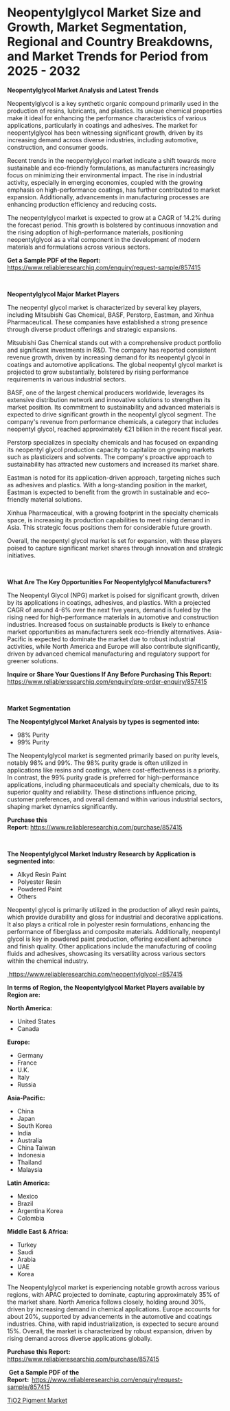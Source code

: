 <p><h1>Neopentylglycol Market Size and Growth, Market Segmentation, Regional and Country Breakdowns, and Market Trends for Period from 2025 -  2032</h1></p><p><strong>Neopentylglycol Market Analysis and Latest Trends</strong></p>
<p><p>Neopentylglycol is a key synthetic organic compound primarily used in the production of resins, lubricants, and plastics. Its unique chemical properties make it ideal for enhancing the performance characteristics of various applications, particularly in coatings and adhesives. The market for neopentylglycol has been witnessing significant growth, driven by its increasing demand across diverse industries, including automotive, construction, and consumer goods.</p><p>Recent trends in the neopentylglycol market indicate a shift towards more sustainable and eco-friendly formulations, as manufacturers increasingly focus on minimizing their environmental impact. The rise in industrial activity, especially in emerging economies, coupled with the growing emphasis on high-performance coatings, has further contributed to market expansion. Additionally, advancements in manufacturing processes are enhancing production efficiency and reducing costs.</p><p>The neopentylglycol market is expected to grow at a CAGR of 14.2% during the forecast period. This growth is bolstered by continuous innovation and the rising adoption of high-performance materials, positioning neopentylglycol as a vital component in the development of modern materials and formulations across various sectors.</p></p>
<p><strong>Get a Sample PDF of the Report:&nbsp;</strong> <a href="https://www.reliableresearchiq.com/enquiry/request-sample/857415?utm_campaign=2285&utm_medium=2&utm_source=Github&utm_content=ia&utm_term=01042025&utm_id=neopentylglycol">https://www.reliableresearchiq.com/enquiry/request-sample/857415</a></p>
<p>&nbsp;</p>
<p><strong>Neopentylglycol Major Market Players</strong></p>
<p><p>The neopentyl glycol market is characterized by several key players, including Mitsubishi Gas Chemical, BASF, Perstorp, Eastman, and Xinhua Pharmaceutical. These companies have established a strong presence through diverse product offerings and strategic expansions.</p><p>Mitsubishi Gas Chemical stands out with a comprehensive product portfolio and significant investments in R&D. The company has reported consistent revenue growth, driven by increasing demand for its neopentyl glycol in coatings and automotive applications. The global neopentyl glycol market is projected to grow substantially, bolstered by rising performance requirements in various industrial sectors.</p><p>BASF, one of the largest chemical producers worldwide, leverages its extensive distribution network and innovative solutions to strengthen its market position. Its commitment to sustainability and advanced materials is expected to drive significant growth in the neopentyl glycol segment. The company's revenue from performance chemicals, a category that includes neopentyl glycol, reached approximately €21 billion in the recent fiscal year.</p><p>Perstorp specializes in specialty chemicals and has focused on expanding its neopentyl glycol production capacity to capitalize on growing markets such as plasticizers and solvents. The company's proactive approach to sustainability has attracted new customers and increased its market share.</p><p>Eastman is noted for its application-driven approach, targeting niches such as adhesives and plastics. With a long-standing position in the market, Eastman is expected to benefit from the growth in sustainable and eco-friendly material solutions.</p><p>Xinhua Pharmaceutical, with a growing footprint in the specialty chemicals space, is increasing its production capabilities to meet rising demand in Asia. This strategic focus positions them for considerable future growth.</p><p>Overall, the neopentyl glycol market is set for expansion, with these players poised to capture significant market shares through innovation and strategic initiatives.</p></p>
<p>&nbsp;</p>
<p><strong>What Are The Key Opportunities For Neopentylglycol Manufacturers?</strong></p>
<p><p>The Neopentyl Glycol (NPG) market is poised for significant growth, driven by its applications in coatings, adhesives, and plastics. With a projected CAGR of around 4-6% over the next five years, demand is fueled by the rising need for high-performance materials in automotive and construction industries. Increased focus on sustainable products is likely to enhance market opportunities as manufacturers seek eco-friendly alternatives. Asia-Pacific is expected to dominate the market due to robust industrial activities, while North America and Europe will also contribute significantly, driven by advanced chemical manufacturing and regulatory support for greener solutions.</p></p>
<p><strong>Inquire or Share Your Questions If Any Before Purchasing This Report:</strong> <a href="https://www.reliableresearchiq.com/enquiry/pre-order-enquiry/857415?utm_campaign=2285&utm_medium=2&utm_source=Github&utm_content=ia&utm_term=01042025&utm_id=neopentylglycol">https://www.reliableresearchiq.com/enquiry/pre-order-enquiry/857415</a></p>
<p>&nbsp;</p>
<p><strong>Market Segmentation</strong></p>
<p><strong>The Neopentylglycol Market Analysis by types is segmented into:</strong></p>
<p><ul><li>98% Purity</li><li>99% Purity</li></ul></p>
<p><p>The Neopentylglycol market is segmented primarily based on purity levels, notably 98% and 99%. The 98% purity grade is often utilized in applications like resins and coatings, where cost-effectiveness is a priority. In contrast, the 99% purity grade is preferred for high-performance applications, including pharmaceuticals and specialty chemicals, due to its superior quality and reliability. These distinctions influence pricing, customer preferences, and overall demand within various industrial sectors, shaping market dynamics significantly.</p></p>
<p><strong>Purchase this Report:&nbsp;</strong><a href="https://www.reliableresearchiq.com/purchase/857415?utm_campaign=2285&utm_medium=2&utm_source=Github&utm_content=ia&utm_term=01042025&utm_id=neopentylglycol">https://www.reliableresearchiq.com/purchase/857415</a></p>
<p>&nbsp;</p>
<p><strong>The Neopentylglycol Market Industry Research by Application is segmented into:</strong></p>
<p><ul><li>Alkyd Resin Paint</li><li>Polyester Resin</li><li>Powdered Paint</li><li>Others</li></ul></p>
<p><p>Neopentyl glycol is primarily utilized in the production of alkyd resin paints, which provide durability and gloss for industrial and decorative applications. It also plays a critical role in polyester resin formulations, enhancing the performance of fiberglass and composite materials. Additionally, neopentyl glycol is key in powdered paint production, offering excellent adherence and finish quality. Other applications include the manufacturing of cooling fluids and adhesives, showcasing its versatility across various sectors within the chemical industry.</p></p>
<p><a href="https://www.reliableresearchiq.com/neopentylglycol-r857415?utm_campaign=2285&utm_medium=2&utm_source=Github&utm_content=ia&utm_term=01042025&utm_id=neopentylglycol">&nbsp;https://www.reliableresearchiq.com/neopentylglycol-r857415</a></p>
<p><strong>In terms of Region, the Neopentylglycol Market Players available by Region are:</strong></p>
<p>
    <p> <strong> North America: </strong>
        <ul>
            <li>United States</li>
            <li>Canada</li>
        </ul>
        </p> 
    <p> <strong> Europe: </strong>
        <ul>
            <li>Germany</li>
            <li>France</li>
            <li>U.K.</li>
            <li>Italy</li>
            <li>Russia</li>
        </ul>
        </p> 
    <p> <strong> Asia-Pacific: </strong>
        <ul>
            <li>China</li>
            <li>Japan</li>
            <li>South Korea</li>
            <li>India</li>
            <li>Australia</li>
            <li>China Taiwan</li>
            <li>Indonesia</li>
            <li>Thailand</li>
            <li>Malaysia</li>
        </ul>
        </p> 
    <p> <strong> Latin America: </strong>
        <ul>
            <li>Mexico</li>
            <li>Brazil</li>
            <li>Argentina Korea</li>
            <li>Colombia</li>
        </ul>
        </p> 
    <p> <strong> Middle East & Africa: </strong>
        <ul>
            <li>Turkey</li>
            <li>Saudi</li>
            <li>Arabia</li>
            <li>UAE</li>
            <li>Korea</li>
        </ul>
    </p>
    </p>
<p><p>The Neopentylglycol market is experiencing notable growth across various regions, with APAC projected to dominate, capturing approximately 35% of the market share. North America follows closely, holding around 30%, driven by increasing demand in chemical applications. Europe accounts for about 20%, supported by advancements in the automotive and coatings industries. China, with rapid industrialization, is expected to secure around 15%. Overall, the market is characterized by robust expansion, driven by rising demand across diverse applications globally.</p></p>
<p><strong>Purchase this Report: </strong><a href="https://www.reliableresearchiq.com/purchase/857415?utm_campaign=2285&utm_medium=2&utm_source=Github&utm_content=ia&utm_term=01042025&utm_id=neopentylglycol">https://www.reliableresearchiq.com/purchase/857415</a></p>
<p>&nbsp;<strong>Get a Sample PDF of the Report:&nbsp;&nbsp;</strong><a href="https://www.reliableresearchiq.com/enquiry/request-sample/857415?utm_campaign=2285&utm_medium=2&utm_source=Github&utm_content=ia&utm_term=01042025&utm_id=neopentylglycol">https://www.reliableresearchiq.com/enquiry/request-sample/857415</a></p>
<p><strong></strong></p>
<p><p><a href="https://github.com/JubayerMia832/Market-Research-Report-List-2/blob/main/tio2-pigment-market.md?utm_campaign=2285&utm_medium=2&utm_source=Github&utm_content=ia&utm_term=01042025&utm_id=neopentylglycol">TiO2 Pigment Market</a></p></p>